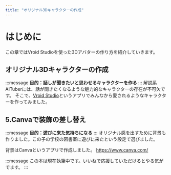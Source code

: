 ```yaml
---
title: "オリジナル3Dキャラクターの作成"
---
```

# はじめに
この章ではVroid Studioを使った3Dアバターの作り方を紹介していきます。

## オリジナル3Dキャラクターの作成
:::message
**目的：話しが聞きたいと思わせるキャラクターを作る**
:::
解説系AITuberには、話が聞きたくなるような魅力的なキャラクターの存在が不可欠です。
そこで、[Vroid Studio](https://vroid.com/en/studio)というアプリでみんなから愛されるようなキャラクターを作ってみました。

## 5.Canvaで装飾の差し替え
:::message
**目的：遊びに来た気持ちになる**
:::
オリジナル感を出すために背景も作りました。この子の学校の図書室に遊びに来たという設定で選びました。

背景はCanvaというアプリで作成しました。
https://www.canva.com/

:::message
この本は現在執筆中です。いいねで応援していただけるとやる気がでます。
:::